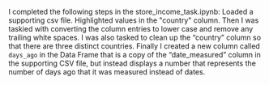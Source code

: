 I completed the following steps in the store_income_task.ipynb:
Loaded a supporting csv file.
Highlighted values in the "country" column. Then I was taskied with converting the column entries to lower case and remove any trailing white spaces.
I was also tasked to clean up the “country” column so that there are three distinct countries.
Finally I created a new column called `days_ago` in the Data Frame that is a copy of the “date_measured” column in the supporting CSV file, but instead displays a number that represents the number of days ago that it was measured instead of dates. 
